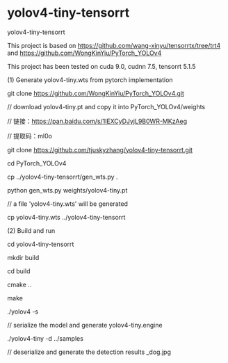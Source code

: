 # yolov4-tiny-tensorrt
yolov4-tiny-tensorrt


This project is based on https://github.com/wang-xinyu/tensorrtx/tree/trt4 and https://github.com/WongKinYiu/PyTorch_YOLOv4

This project has been tested on cuda 9.0, cudnn 7.5, tensorrt 5.1.5


(1) Generate yolov4-tiny.wts from pytorch implementation

git clone https://github.com/WongKinYiu/PyTorch_YOLOv4.git

// download yolov4-tiny.pt and copy it into PyTorch_YOLOv4/weights

// 链接：https://pan.baidu.com/s/1lEXCyDJyjL9B0WR-MKzAeg 

// 提取码：ml0o 

git clone https://github.com/tjuskyzhang/yolov4-tiny-tensorrt.git

cd PyTorch_YOLOv4

cp ../yolov4-tiny-tensorrt/gen_wts.py .

python gen_wts.py weights/yolov4-tiny.pt

// a file 'yolov4-tiny.wts' will be generated

cp yolov4-tiny.wts ../yolov4-tiny-tensorrt

(2) Build and run

cd yolov4-tiny-tensorrt

mkdir build

cd build

cmake ..

make

./yolov4 -s

// serialize the model and generate yolov4-tiny.engine

./yolov4-tiny -d ../samples

// deserialize and generate the detection results _dog.jpg
